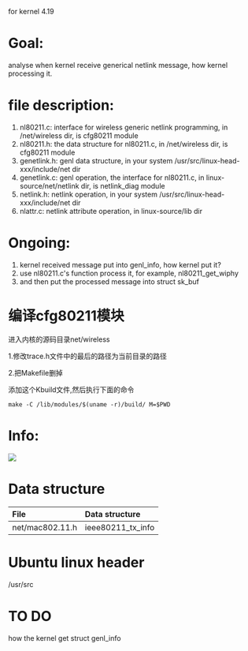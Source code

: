 for kernel 4.19

# Goal:
analyse when kernel receive generical netlink message, how kernel processing it.

# file description:
1. nl80211.c: interface for wireless generic netlink programming, in /net/wireless dir, is cfg80211 module 
2. nl80211.h: the data structure for nl80211.c, in /net/wireless dir, is cfg80211 module 
3. genetlink.h: genl data structure, in your system /usr/src/linux-head-xxx/include/net dir
4. genetlink.c: genl operation, the interface for nl80211.c, in linux-source/net/netlink dir, is netlink_diag module
5. netlink.h: netlink operation, in your system /usr/src/linux-head-xxx/include/net dir
6. nlattr.c: netlink attribute operation, in linux-source/lib dir

# Ongoing:
1. kernel received message put into genl_info, how kernel put it?
2. use nl80211.c's function process it, for example, nl80211_get_wiphy
3. and then put the processed message into struct sk_buf 


# 编译cfg80211模块
进入内核的源码目录net/wireless

1.修改trace.h文件中的最后的路径为当前目录的路径

2.把Makefile删掉

添加这个Kbuild文件,然后执行下面的命令

```make -C /lib/modules/$(uname -r)/build/ M=$PWD```

# Info:
<img src="picture/Wifi-Sub-Sys.png"></img>

# Data structure
| File | Data structure |
| :---- | :---- |
| net/mac802.11.h | ieee80211_tx_info |

# Ubuntu linux header
/usr/src

# TO DO
how the kernel get struct genl_info
